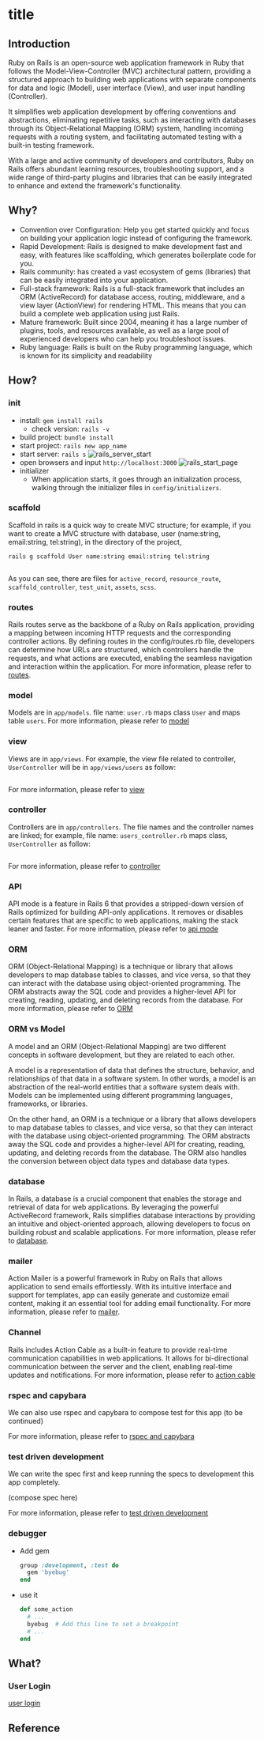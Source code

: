 # title

## Introduction

Ruby on Rails is an open-source web application framework in Ruby that follows the Model-View-Controller (MVC) architectural pattern, providing a structured approach to building web applications with separate components for data and logic (Model), user interface (View), and user input handling (Controller).

It simplifies web application development by offering conventions and abstractions, eliminating repetitive tasks, such as interacting with databases through its Object-Relational Mapping (ORM) system, handling incoming requests with a routing system, and facilitating automated testing with a built-in testing framework.

With a large and active community of developers and contributors, Ruby on Rails offers abundant learning resources, troubleshooting support, and a wide range of third-party plugins and libraries that can be easily integrated to enhance and extend the framework's functionality.

## Why?

* Convention over Configuration: Help you get started quickly and focus on building your application logic instead of configuring the framework.
* Rapid Development: Rails is designed to make development fast and easy, with features like scaffolding, which generates boilerplate code for you.
* Rails community: has created a vast ecosystem of gems (libraries) that can be easily integrated into your application.
* Full-stack framework: Rails is a full-stack framework that includes an ORM (ActiveRecord) for database access, routing, middleware, and a view layer (ActionView) for rendering HTML. This means that you can build a complete web application using just Rails.
* Mature framework: Built since 2004, meaning it has a large number of plugins, tools, and resources available, as well as a large pool of experienced developers who can help you troubleshoot issues.
* Ruby language: Rails is built on the Ruby programming language, which is known for its simplicity and readability

## How?

### init

* install: `gem install rails`
  * check version: `rails -v`
* build project: `bundle install`
* start project: `rails new app_name`
* start server: `rails s`
  <img src="{{site.baseurl}}/assets/img/rails_server_start.png" alt="rails_server_start">
* open browsers and input `http://localhost:3000`
  <img src="{{site.baseurl}}/assets/img/rails_start_page.png" alt="rails_start_page">
* initializer
  * When application starts, it goes through an initialization process, walking through the initializer files in `config/initializers`.

### scaffold

Scaffold in rails is a quick way to create MVC structure; for example, if you want to create a MVC structure with database, user (name:string, email:string, tel:string), in the directory of the project,

```bash
rails g scaffold User name:string email:string tel:string
```

<img src="{{site.baseurl}}/assets/img/files_created_by_scaffold.png" alt="">

As you can see, there are files for `active_record`, `resource_route`, `scaffold_controller`, `test_unit`, `assets`, `scss`.

### routes

Rails routes serve as the backbone of a Ruby on Rails application, providing a mapping between incoming HTTP requests and the corresponding controller actions. By defining routes in the config/routes.rb file, developers can determine how URLs are structured, which controllers handle the requests, and what actions are executed, enabling the seamless navigation and interaction within the application. For more information, please refer to [routes]({{site.baseurl}}/rails/2022/02/05/Routes.html).

### model

Models are in `app/models`. file name: `user.rb` maps class `User` and maps table `users`. For more information, please refer to [model]({{site.baseurl}}/rails/2021/03/02/model.html)

### view

Views are in `app/views`. For example, the view file related to controller, `UserController` will be in `app/views/users` as follow:

<img src="{{site.baseurl}}/assets/img/view_user_index.png" alt="">

For more information, please refer to [view]({{site.baseurl}}/rails/2021/03/02/view.html)

### controller

Controllers are in `app/controllers`. The file names and the controller names are linked; for example, file name: `users_controller.rb` maps class, `UserController` as follow:

<img src="{{site.baseurl}}/assets/img/user_controller.png" alt="">

For more information, please refer to [controller]({{site.baseurl}}/rails/2022/02/06/Controller.html)

### API

API mode is a feature in Rails 6 that provides a stripped-down version of Rails optimized for building API-only applications. It removes or disables certain features that are specific to web applications, making the stack leaner and faster. For more information, please refer to [api mode]({{site.baseurl}}/rails/2021/03/22/api-mode.html)

### ORM

ORM (Object-Relational Mapping) is a technique or library that allows developers to map database tables to classes, and vice versa, so that they can interact with the database using object-oriented programming. The ORM abstracts away the SQL code and provides a higher-level API for creating, reading, updating, and deleting records from the database. For more information, please refer to [ORM]({{site.baseurl}}/rails/2022/01/13/object-relational-mapping.html)

### ORM vs Model

A model and an ORM (Object-Relational Mapping) are two different concepts in software development, but they are related to each other.

A model is a representation of data that defines the structure, behavior, and relationships of that data in a software system. In other words, a model is an abstraction of the real-world entities that a software system deals with. Models can be implemented using different programming languages, frameworks, or libraries.

On the other hand, an ORM is a technique or a library that allows developers to map database tables to classes, and vice versa, so that they can interact with the database using object-oriented programming. The ORM abstracts away the SQL code and provides a higher-level API for creating, reading, updating, and deleting records from the database. The ORM also handles the conversion between object data types and database data types.

### database

In Rails, a database is a crucial component that enables the storage and retrieval of data for web applications. By leveraging the powerful ActiveRecord framework, Rails simplifies database interactions by providing an intuitive and object-oriented approach, allowing developers to focus on building robust and scalable applications. For more information, please refer to [database]({{site.baseurl}}/rails/2023/03/28/database.html).

### mailer

Action Mailer is a powerful framework in Ruby on Rails that allows application to send emails effortlessly. With its intuitive interface and support for templates, app can easily generate and customize email content, making it an essential tool for adding email functionality. For more information, please refer to [mailer]({{site.baseurl}}/rails/2021/03/19/mailer.html).

### Channel

Rails includes Action Cable as a built-in feature to provide real-time communication capabilities in web applications. It allows for bi-directional communication between the server and the client, enabling real-time updates and notifications. For more information, please refer to [action cable]({{site.baseurl}}/rails/2022/03/06/action-cable.html)

### rspec and capybara

We can also use rspec and capybara to compose test for this app (to be continued)

For more information, please refer to [rspec and capybara]({{site.baseurl}}/test/2022/08/31/rspec-and-capybara.html)

### test driven development

We can write the spec first and keep running the specs to development this app completely.

(compose spec here)

For more information, please refer to [test driven development]({{site.baseurl}}/test/2021/04/06/test-driven-development.html)

### debugger

* Add gem
  ```ruby
  group :development, :test do
    gem 'byebug'
  end
  ```
* use it
  ```ruby
  def some_action
    # ...
    byebug  # Add this line to set a breakpoint
    # ...
  end
  ```

## What?

### User Login

[user login]({{site.baseurl}}/rails/2021/03/11/user-login.html)

## Reference
